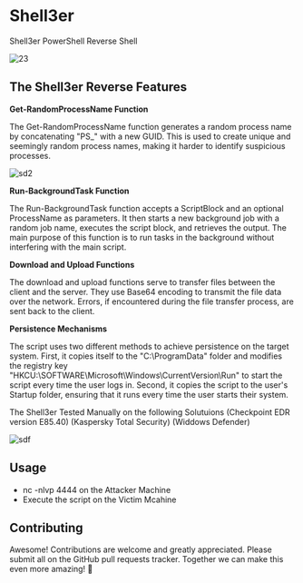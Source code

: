 # Shell3er
Shell3er PowerShell Reverse Shell


![23](https://user-images.githubusercontent.com/3721991/236687641-5a7e5a0e-5328-4049-a687-ab16988f3ea1.PNG)

## The Shell3er Reverse Features

**Get-RandomProcessName Function**

The Get-RandomProcessName function generates a random process name by concatenating "PS_" with a new GUID. This is used to create unique and seemingly random process names, making it harder to identify suspicious processes.

![sd2](https://user-images.githubusercontent.com/3721991/236688388-16119a21-1b70-4d81-9ea2-b5e85843f886.PNG)


**Run-BackgroundTask Function**

The Run-BackgroundTask function accepts a ScriptBlock and an optional ProcessName as parameters. It then starts a new background job with a random job name, executes the script block, and retrieves the output. The main purpose of this function is to run tasks in the background without interfering with the main script.

**Download and Upload Functions**

The download and upload functions serve to transfer files between the client and the server. They use Base64 encoding to transmit the file data over the network. Errors, if encountered during the file transfer process, are sent back to the client.

**Persistence Mechanisms**

The script uses two different methods to achieve persistence on the target system. First, it copies itself to the "C:\ProgramData" folder and modifies the registry key "HKCU:\SOFTWARE\Microsoft\Windows\CurrentVersion\Run" to start the script every time the user logs in. Second, it copies the script to the user's Startup folder, ensuring that it runs every time the user starts their system.

The Shell3er Tested Manually on the following  Solutuions
(Checkpoint EDR version E85.40) (Kaspersky Total Security) (Widdows Defender)  

![sdf](https://user-images.githubusercontent.com/3721991/236688462-2ccd278b-b133-4908-854b-a1dd90b7cd63.PNG)


## Usage

* nc -nlvp 4444 on the Attacker Machine
* Execute the script on the Victim Mcahine

## Contributing

Awesome! Contributions are welcome and greatly appreciated. Please submit all on the GitHub pull requests tracker. Together we can make this even more amazing! 🚀
